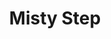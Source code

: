 ---
title: "Misty Step"
index:
  - misty-step
permalink: /spells/misty-step/
tags:
  - Spell
  - 2nd Level
  - Conjuration
available_for:
  - Sorcerer
  - Warlock
  - Wizard
level: "2nd Level"
school: "Conjuration"
comp:
  - V
cast_time: "1 Bonus Action"
description: |
  Briefly surrounded by silvery mist, you teleport up to 30 feet to an unoccupied space that you can see.
excerpt: "Briefly surrounded by silvery mist, you teleport up to 30 feet to an unoccupied space that you can see."
source: "Basic Rules"
---